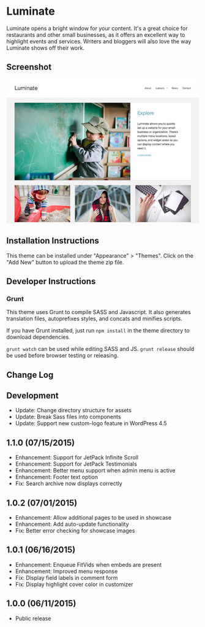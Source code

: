 # Luminate

Luminate opens a bright window for your content. It's a great choice for restaurants and other small businesses, as it offers an excellent way to highlight events and services. Writers and bloggers will also love the way Luminate shows off their work.

## Screenshot

![Luminate Screenshot](https://github.com/DevPress/devpress-luminate/blob/master/screenshot.jpg)

## Installation Instructions

This theme can be installed under "Appearance" > "Themes".  Click on the "Add New" button to upload the theme zip file.

## Developer Instructions

### Grunt

This theme uses Grunt to compile SASS and Javascript.  It also generates translation files, autoprefixes styles, and concats and minifies scripts.

If you have Grunt installed, just run `npm install` in the theme directory to download dependencies.

`grunt watch` can be used while editing SASS and JS.
`grunt release` should be used before browser testing or releasing.

## Change Log

Development
---

* Update: Change directory structure for assets
* Update: Break Sass files into components
* Update: Support new custom-logo feature in WordPress 4.5

1.1.0 (07/15/2015)
---

* Enhancement: Support for JetPack Infinite Scroll
* Enhancement: Support for JetPack Testimonials
* Enhancement: Better menu support when admin menu is active
* Enhancement: Footer text option
* Fix: Search archive now displays correctly

1.0.2 (07/01/2015)
---

* Enhancement: Allow additional pages to be used in showcase
* Enhancement: Add auto-update functionality
* Fix: Better error checking for showcase images

1.0.1 (06/16/2015)
---

* Enhancement: Enqueue FitVids when embeds are present
* Enhancement: Improved menu response
* Fix: Display field labels in comment form
* Fix: Display highlight cover color in customizer

1.0.0 (06/11/2015)
---

* Public release